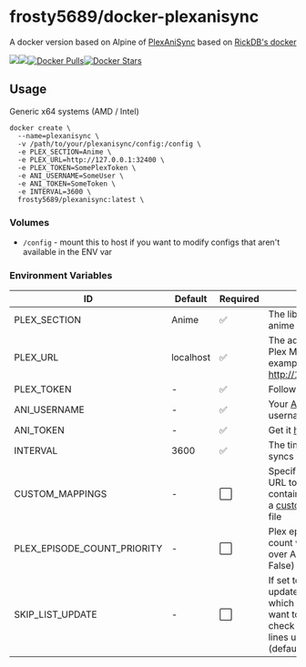 [hub]: https://hub.docker.com/r/frosty5689/plexanisync/

# frosty5689/docker-plexanisync

A docker version based on Alpine of [PlexAniSync](https://github.com/RickDB/PlexAniSync) based on [RickDB's docker](https://github.com/RickDB/Docker-PlexAniSync)

[![](https://images.microbadger.com/badges/version/frosty5689/plexanisync.svg)](https://microbadger.com/images/frosty5689/plexanisync "Get your own version badge on microbadger.com")[![](https://images.microbadger.com/badges/image/frosty5689/plexanisync.svg)](https://microbadger.com/images/frosty5689/plexanisync "Get your own image badge on microbadger.com")[![Docker Pulls](https://img.shields.io/docker/pulls/frosty5689/plexanisync.svg)][hub][![Docker Stars](https://img.shields.io/docker/stars/frosty5689/plexanisync.svg)][hub]


## Usage

Generic x64 systems (AMD / Intel)
```
docker create \
  --name=plexanisync \
  -v /path/to/your/plexanisync/config:/config \
  -e PLEX_SECTION=Anime \
  -e PLEX_URL=http://127.0.0.1:32400 \
  -e PLEX_TOKEN=SomePlexToken \
  -e ANI_USERNAME=SomeUser \
  -e ANI_TOKEN=SomeToken \
  -e INTERVAL=3600 \
  frosty5689/plexanisync:latest \
```

### Volumes
* `/config` - mount this to host if you want to modify configs that aren't available in the ENV var

### Environment Variables
| ID 	| Default 	|  Required 	| Note 	|
|---------------------	|-----------	|-----------	|-----------------------------------------------------------------------------------------------------------------------------------------------------------------	|
| PLEX_SECTION 	| Anime 	| ✅ 	| The library where your anime resides 	|
| PLEX_URL 	| localhost 	| ✅ 	| The address to your Plex Media Server, for example: http://127.0.0.1:32400 	|
| PLEX_TOKEN 	| - 	| ✅ 	| Follow [this guide](https://support.plex.tv/articles/204059436-finding-an-authentication-token-x-plex-token/) 	|
| ANI_USERNAME 	| - 	| ✅ 	| Your [AniList.co](http://www.anilist.co) username 	|
| ANI_TOKEN 	| - 	| ✅ 	| Get it [here](https://anilist.co/api/v2/oauth/authorize?client_id=1549&response_type=token) 	|
| INTERVAL 	| 3600 	| ✅ 	| The time in between syncs 	|
| CUSTOM_MAPPINGS 	| - 	| ⬜️  	| Specifiy local file or URL to a text file containing content for a [custom_mappings.ini](https://github.com/RickDB/PlexAniSync/blob/master/custom_mappings.ini.example) file 	|
| PLEX_EPISODE_COUNT_PRIORITY 	| - 	| ⬜️  	| Plex episode watched count will take priority over AniList (default = False) 	|
| SKIP_LIST_UPDATE 	| - 	| ⬜️  	| If set to True it will NOT update your AniList which is useful if you want to do a test run to check if everything lines up properly. (default = False) 	|
